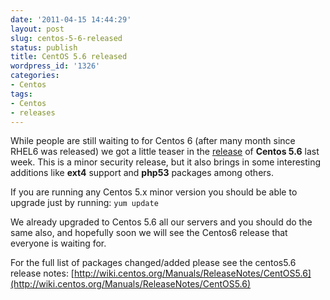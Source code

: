 ```yaml
---
date: '2011-04-15 14:44:29'
layout: post
slug: centos-5-6-released
status: publish
title: CentOS 5.6 released
wordpress_id: '1326'
categories:
- Centos
tags:
- Centos
- releases
---
```


While people are still waiting to for Centos 6 (after many month since RHEL6 was released) we got a little teaser in the [release](http://lists.centos.org/pipermail/centos-announce/2011-April/017282.html) of **Centos 5.6** last week. This is a minor security release, but it also brings in some interesting additions like **ext4** support and **php53** packages among others.

If you are running any Centos 5.x minor version you should be able to upgrade just by running:
`yum update`

We already upgraded to Centos 5.6 all our servers and you should do the same also, and hopefully soon we will see the Centos6 release that everyone is waiting for.

For the full list of packages changed/added please see the centos5.6 release notes: [http://wiki.centos.org/Manuals/ReleaseNotes/CentOS5.6](http://wiki.centos.org/Manuals/ReleaseNotes/CentOS5.6)
